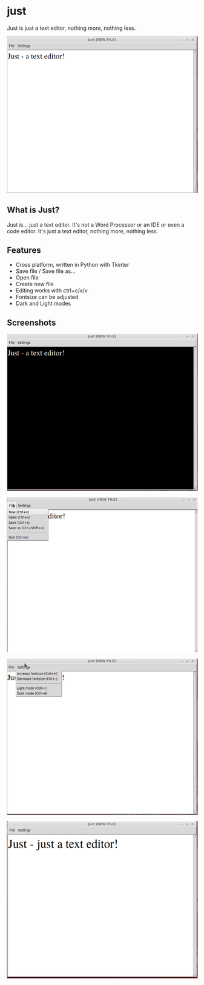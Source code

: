 # just
Just is just a text editor, nothing more, nothing less.

![Just-edistor](documents/img1.png)

## What is Just?

Just is... just a text editor. It's not a Word Processor or an IDE or even a code editor. It's just a text editor, nothing more, nothing less.

## Features

- Cross platform, written in Python with Tkinter
- Save file / Save file as...
- Open file
- Create new file
- Editing works with ctrl+c/x/v
- Fontsize can be adjusted
- Dark and Light modes

## Screenshots

![Just-editor with dark mode](documents/img2.png)

![Just-editor with file menu opened](documents/img3.png)

![Just-editor with settings menu opened](documents/img4.png)

![Just-editor larger font size](documents/img5.png)
